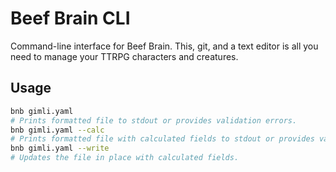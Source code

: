 # Beef Brain CLI

Command-line interface for Beef Brain. This, git, and a text editor is all you need to manage your TTRPG characters and creatures.

## Usage

```sh
bnb gimli.yaml
# Prints formatted file to stdout or provides validation errors.
bnb gimli.yaml --calc
# Prints formatted file with calculated fields to stdout or provides validation errors.
bnb gimli.yaml --write
# Updates the file in place with calculated fields.
```
